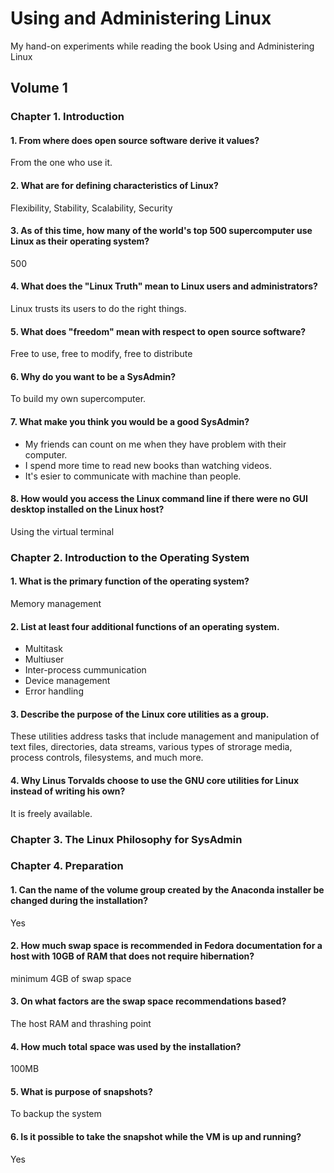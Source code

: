# Using and Administering Linux
My hand-on experiments while reading the book Using and Administering Linux

## Volume 1

### Chapter 1. Introduction

#### 1. From where does open source software derive it values?

From the one who use it.

#### 2. What are for defining characteristics of Linux?

Flexibility, Stability, Scalability, Security

#### 3. As of this time, how many of the world's top 500 supercomputer use Linux as their operating system?

500

#### 4. What does the "Linux Truth" mean to Linux users and administrators?

Linux trusts its users to do the right things.

#### 5. What does "freedom" mean with respect to open source software?

Free to use, free to modify, free to distribute

#### 6. Why do you want to be a SysAdmin?

To build my own supercomputer.

#### 7. What make you think you would be a good SysAdmin?

- My friends can count on me when they have problem with their computer.
- I spend more time to read new books than watching videos.
- It's esier to communicate with machine than people.

#### 8. How would you access the Linux command line if there were no GUI desktop installed on the Linux host?

Using the virtual terminal


### Chapter 2. Introduction to the Operating System

#### 1. What is the primary function of the operating system?

Memory management

#### 2. List at least four additional functions of an operating system.

- Multitask
- Multiuser
- Inter-process cummunication
- Device management
- Error handling

#### 3. Describe the purpose of the Linux core utilities as a group.

These utilities address tasks that include management and manipulation of text files, directories, data streams, various types of strorage media, process controls, filesystems, and much more.

#### 4. Why Linus Torvalds choose to use the GNU core utilities for Linux instead of writing his own?

It is freely available.

### Chapter 3. The Linux Philosophy for SysAdmin

### Chapter 4. Preparation

#### 1. Can the name of the volume group created by the Anaconda installer be changed during the installation?

Yes

#### 2. How much swap space is recommended in Fedora documentation for a host with 10GB of RAM that does not require hibernation?

minimum 4GB of swap space

#### 3. On what factors are the swap space recommendations based?

The host RAM and thrashing point

#### 4. How much total space was used by the installation?

100MB

#### 5. What is purpose of snapshots?

To backup the system

#### 6. Is it possible to take the snapshot while the VM is up and running?

Yes
